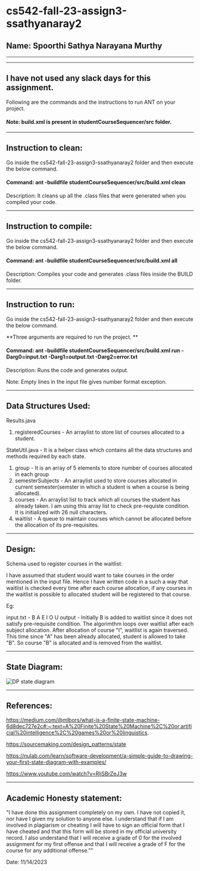 # cs542-fall-23-assign3-ssathyanaray2

## Name: Spoorthi Sathya Narayana Murthy

-----------------------------------------------------------------------
-----------------------------------------------------------------------
I have not used any slack days for this assignment.
-----------------------------------------------------------------------
Following are the commands and the instructions to run ANT on your project.
#### Note: build.xml is present in studentCourseSequencer/src folder.

-----------------------------------------------------------------------
## Instruction to clean:

Go inside the cs542-fall-23-assign3-ssathyanaray2 folder and then execute the below command.

#### Command: ant -buildfile studentCourseSequencer/src/build.xml clean

Description: It cleans up all the .class files that were generated when you
compiled your code.

-----------------------------------------------------------------------
## Instruction to compile:

Go inside the cs542-fall-23-assign3-ssathyanaray2 folder and then execute the below command.

#### Command: ant -buildfile studentCourseSequencer/src/build.xml all

Description: Compiles your code and generates .class files inside the BUILD folder.

-----------------------------------------------------------------------
## Instruction to run:

Go inside the cs542-fall-23-assign3-ssathyanaray2 folder and then execute the below command.

**Three arguments are required to run the project. **

#### Command: ant -buildfile studentCourseSequencer/src/build.xml run -Darg0=input.txt -Darg1=output.txt -Darg2=error.txt

Description: Runs the code and generates output. 

Note: Empty lines in the input file gives number format exception.

-----------------------------------------------------------------------
## Data Structures Used:
Results.java
1) registeredCourses - An arraylist to store list of courses allocated to a student.

StateUtil.java - It is a helper class which contains all the data structures and methods required by each state.
1) group - It is an array of 5 elements to store number of courses allocated in each group
2) semesterSubjects - An arraylist used to store courses allocated in current semester(semster in which a student is when a course is being allocated).
3) courses - An arraylist list to track which all courses the student has already taken. I am using this array list to check pre-requiste condition. It is initialized with 26 null characters.
4) waitlist - A queue to maintain courses which cannot be allocated before the allocation of its pre-requisites.
-----------------------------------------------------------------------
## Design:

Schema used to register courses in the waitlist:

I have assumed that student would want to take courses in the order mentioned in the input file. Hence I have written code in a such a way that waitlist is checked every time after each course allocation, if any courses in the waitlist is possible to allocated student will be registered to that course.

Eg:

input.txt - B A E I O U
output - Initially B is added to waitlist since it does not satisfy pre-requisite condition. The algorimthm loops over waitlist after each subject allocation. After allocation of course "I", waitlist is again traversed. This time since "A" has been already allocated, student is allowed to take "B". So course "B" is allocated and is removed from the waitlist.

-----------------------------------------------------------------------
## State Diagram:
![DP state diagram](https://github.com/csx42/cs542-fall-23-assign3-ssathyanaray2/assets/144637821/2990af21-aa88-4de4-b9b3-5763efb19710)

-----------------------------------------------------------------------
## References:

https://medium.com/@mlbors/what-is-a-finite-state-machine-6d8dec727e2c#:~:text=A%20Finite%20State%20Machine%2C%20or,artificial%20intelligence%2C%20games%20or%20linguistics.

https://sourcemaking.com/design_patterns/state

https://nulab.com/learn/software-development/a-simple-guide-to-drawing-your-first-state-diagram-with-examples/

https://www.youtube.com/watch?v=RljSBrZeJ3w

-----------------------------------------------------------------------
## Academic Honesty statement:
"I have done this assignment completely on my own. I have not copied it, nor have I given my solution to anyone else. I understand that if I am involved in plagiarism or cheating I will have to sign an official form that I have cheated and that this form will be stored in my official university record. I also understand that I will receive a grade of 0 for the involved assignment for my first offense and that I will receive a grade of F for the course for any additional offense.""

Date: 11/14/2023
